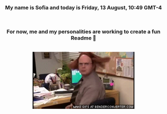 


<div align="center">
<h3 >My name is Sofia and today is Friday, 13 August, 10:49 GMT-4</h3><br>
<h3 >For now, me and my personalities are working to create a fun Readme 👋
</h3><br>
<img src='img/dwight.gif' alt='working...'/>
</div>
